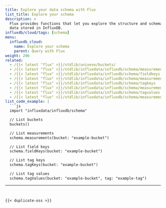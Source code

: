 ```yaml
---
title: Explore your data schema with Flux
list_title: Explore your schema
description: >
  Flux provides functions that let you explore the structure and schema of your
  data stored in InfluxDB.
influxdb/cloud/tags: [schema]
menu:
  influxdb_cloud:
    name: Explore your schema
    parent: Query with Flux
weight: 206
related:
  - /{{< latest "flux" >}}/stdlib/univese/buckets/
  - /{{< latest "flux" >}}/stdlib/influxdata/influxdb/schema/measurements
  - /{{< latest "flux" >}}/stdlib/influxdata/influxdb/schema/fieldkeys
  - /{{< latest "flux" >}}/stdlib/influxdata/influxdb/schema/measurementfieldkeys
  - /{{< latest "flux" >}}/stdlib/influxdata/influxdb/schema/tagkeys
  - /{{< latest "flux" >}}/stdlib/influxdata/influxdb/schema/measurementtagkeys
  - /{{< latest "flux" >}}/stdlib/influxdata/influxdb/schema/tagvalues
  - /{{< latest "flux" >}}/stdlib/influxdata/influxdb/schema/measurementtagvalues
list_code_example: |
  ```js
  import "influxdata/influxdb/schema"

  // List buckets
  buckets()

  // List measurements
  schema.measurements(bucket: "example-bucket")

  // List field keys
  schema.fieldKeys(bucket: "example-bucket")

  // List tag keys
  schema.tagKeys(bucket: "example-bucket")

  // List tag values
  schema.tagValues(bucket: "example-bucket", tag: "example-tag")
  ```
---
```


{{< duplicate-oss >}}